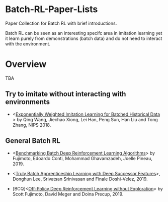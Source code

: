 # Batch-RL-Paper-Lists
Paper Collection for Batch RL with brief introductions.

Batch RL can be seen as an interesting specifc area in imitation learning yet it learn purely from demonstrations (batch data) and do not need to interact with the environment.

# Overview

TBA


## Try to imitate without interacting with environments

* <[Exponentially Weighted Imitation Learning for Batched Historical Data
](https://papers.nips.cc/paper/7866-exponentially-weighted-imitation-learning-for-batched-historical-data.pdf)> by Qing Wang, Jiechao Xiong, Lei Han, Peng Sun, Han Liu and Tong Zhang, NIPS 2018.

## General Batch RL

* <[Benchmarking Batch Deep Reinforcement Learning Algorithms](https://arxiv.org/abs/1910.01708Scott)> by Fujimoto, Edoardo Conti, Mohammad Ghavamzadeh, Joelle Pineau, 2019.

* <[Truly Batch Apprenticeship Learning with Deep Successor Features](https://arxiv.org/pdf/1903.10077)>, Donghun Lee, Srivatsan Srinivasan and Finale Doshi-Velez, 2019.

* [BCQ]<[Off-Policy Deep Reinforcement Learning without Exploration](https://arxiv.org/abs/1812.02900)> by Scott Fujimoto, David Meger and Doina Precup, 2019.
